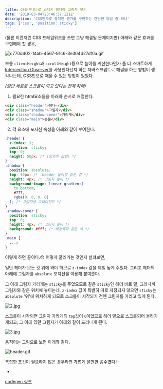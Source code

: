 ```yaml
---
title: CSS(만으)로 스티키 헤더에 그림자 넣기
date: '2019-03-04T23:46:37.121Z'
description: 'CSS만으로 동적인 뭔가를 구현하는 간단한 방법 중 하나'
tags: ['css', 'position: sticky']
---
```


(물론 이런저런 CSS 프레임워크를 쓰면 그냥 해결될 문제이지만) 아래와 같은 효과를 구현해야 할 경우,

![c770d402-f4bb-4567-91c6-3e304d27df0a.gif](https://images.velog.io/post-images/sxhx/6015c520-3dc2-11e9-8c52-db8d9435c744/c770d402-f4bb-4567-91c6-3e304d27df0a.gif)

보통 `clientHeight`과 `scrollHeight`등으로 높이를 계산한다던가 좀 더 스마트하게 [Intersection Observer](https://developer.mozilla.org/en-US/docs/Web/API/Intersection_Observer_API#A_simple_example)를 사용한다던지 하는 자바스크립트로 해결을 하는 방법이 생각나는데, CSS만으로 때울 수 있는 방법이 있었다.

_(일단 세로로 스크롤이 되고 있다는 전제 하에)_

1. 필요한 html요소들을 아래와 순서로 배열한다.

```html
<div class="header">헤더</div>
<div class="shadow">그림자</div>
<div class="shadow-cover">가리개</div>
<div class="main">본문</div>
```

2. 각 요소에 포지션 속성을 아래와 같이 부여한다.

```css
.header {
  z-index: 1;
  position: sticky;
  top: 0;
  height: 50px; /* (임의의 값임) */
}
.shadow {
  position: absolute;
  top: 50px; /* .header 높이랑 같은 값 */
  height: 4px; /* 그림자 높이 */
  background-image: linear-gradient(
    to bottom,
    #777,
    rgba(0, 0, 0, 0)
  ); /* 그림자용 그래디언트 */
}
.shadow-cover {
  position: sticky;
  top: 0;
  height: 4px; /* 그림자 높이 */
  background: #fff; /* 배경색과 같은 색 */
}
.main {
  ...;
}
```

이렇게 하면 끝이다.😯 어떻게 굴러가는 것인지 살펴보면,

일단 헤더가 모든 것 위에 와야 하므로 `z-index` 값을 제일 높게 주었다. 그리고 헤더의 아래에 그림자를 `absolute` 포지션을 이용해 붙여준다.

그 아래 그림자 가리개는 `sticky`를 주었으므로 같은 `sticky`인 헤더 바로 밑, 그러니까 그림자와 같은 위치에 놓이는데, `z-index` 값이 특별히 따로 지정되지 않으면 `sticky`는 `absolute` '위'에 위치하게 되므로 스크롤이 시작되기 전엔 그림자를 가리고 있게 된다.

![2.jpg](https://images.velog.io/post-images/sxhx/8958f3a0-3dd4-11e9-9d6c-bf6354f57566/2.jpg)

스크롤이 시작되면 그림자 가리개의 `top`값이 `0`이었므로 헤더 밑으로 스크롤되어 올라가게되고, 그 아래 있던 그림자가 아래와 같이 드러나게 된다.

![3.jpg](https://images.velog.io/post-images/sxhx/acd608e0-3dd4-11e9-8503-2572238e9a09/3.jpg)

움직이는 그림으로 보면 아래와 같다.

![header.gif](https://images.velog.io/post-images/sxhx/b9b050f0-3dd1-11e9-9d6c-bf6354f57566/header.gif)

복잡한 조건이 필요하지 않은 경우라면 가볍게 쓸만한 꼼수였다✨

+
[codepen 링크](https://codepen.io/sxhyxnchxng/pen/Mxydmq?editors=1100)
